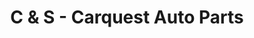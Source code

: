 ---
title: "C & S - Carquest Auto Parts"
url: /portales/c-and-s-carquest-auto-parts/
shop: car parts
---